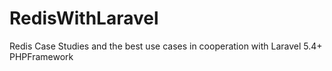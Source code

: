 # RedisWithLaravel
Redis Case Studies and the best use cases in cooperation with Laravel 5.4+ PHPFramework
